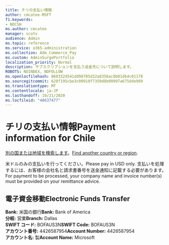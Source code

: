 ```yaml
---
title: チリの支払い情報
author: cmcatee-MSFT
f1.keywords:
- NOCSH
ms.author: cmcatee
manager: scotv
audience: Admin
ms.topic: reference
ms.service: o365-administration
ms.collection: Adm_Commerce_Pay
ms.custom: AdminSurgePortfolio
localization_priority: Normal
description: サブスクリプションを支払う送金先について説明します。
ROBOTS: NOINDEX, NOFOLLOW
ms.openlocfilehash: 860332d541dd98705d32a8356ac8b81db4c01178
ms.sourcegitcommit: 628f195cbe3c00910f7350d8b09997a675dde989
ms.translationtype: MT
ms.contentlocale: ja-JP
ms.lasthandoff: 10/21/2020
ms.locfileid: "48637477"
---
```

# <a name="payment-information-for-chile"></a><span data-ttu-id="f5c49-103">チリの支払い情報</span><span class="sxs-lookup"><span data-stu-id="f5c49-103">Payment information for Chile</span></span>

<span data-ttu-id="f5c49-104">[別の国または地域を検索します](../billing-and-payments/pay-for-your-subscription.md)。</span><span class="sxs-lookup"><span data-stu-id="f5c49-104">[Find another country or region](../billing-and-payments/pay-for-your-subscription.md).</span></span>

<span data-ttu-id="f5c49-105">米ドルのみの支払いを行ってください。</span><span class="sxs-lookup"><span data-stu-id="f5c49-105">Please pay in USD only.</span></span> <span data-ttu-id="f5c49-106">支払いを処理するには、お客様の会社名と請求書番号を送金通知に記載する必要があります。</span><span class="sxs-lookup"><span data-stu-id="f5c49-106">For payment to be processed, your company name and invoice number(s) must be provided on your remittance advice.</span></span>

## <a name="electronic-funds-transfer"></a><span data-ttu-id="f5c49-107">電子資金移動</span><span class="sxs-lookup"><span data-stu-id="f5c49-107">Electronic Funds Transfer</span></span>

<span data-ttu-id="f5c49-108">**Bank:** 米国の銀行</span><span class="sxs-lookup"><span data-stu-id="f5c49-108">**Bank:** Bank of America</span></span>  
<span data-ttu-id="f5c49-109">**分岐:** 営業</span><span class="sxs-lookup"><span data-stu-id="f5c49-109">**Branch:** Dallas</span></span>  
<span data-ttu-id="f5c49-110">**SWIFT コード:** BOFAUS3N</span><span class="sxs-lookup"><span data-stu-id="f5c49-110">**SWIFT Code:** BOFAUS3N</span></span>  
<span data-ttu-id="f5c49-111">**アカウント番号:** 4426587954</span><span class="sxs-lookup"><span data-stu-id="f5c49-111">**Account Number:** 4426587954</span></span>  
<span data-ttu-id="f5c49-112">**アカウント名:** 製</span><span class="sxs-lookup"><span data-stu-id="f5c49-112">**Account Name:** Microsoft</span></span>  